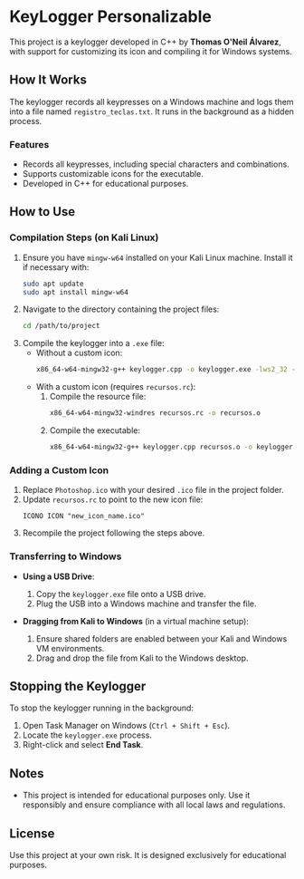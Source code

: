 
# KeyLogger Personalizable

This project is a keylogger developed in C++ by **Thomas O'Neil Álvarez**, with support for customizing its icon and compiling it for Windows systems.

## How It Works

The keylogger records all keypresses on a Windows machine and logs them into a file named `registro_teclas.txt`. It runs in the background as a hidden process.

### Features
- Records all keypresses, including special characters and combinations.
- Supports customizable icons for the executable.
- Developed in C++ for educational purposes.

## How to Use

### Compilation Steps (on Kali Linux)
1. Ensure you have `mingw-w64` installed on your Kali Linux machine. Install it if necessary with:
   ```bash
   sudo apt update
   sudo apt install mingw-w64
   ```
2. Navigate to the directory containing the project files:
   ```bash
   cd /path/to/project
   ```
3. Compile the keylogger into a `.exe` file:
   - Without a custom icon:
     ```bash
     x86_64-w64-mingw32-g++ keylogger.cpp -o keylogger.exe -lws2_32 -static -mwindows
     ```
   - With a custom icon (requires `recursos.rc`):
     1. Compile the resource file:
        ```bash
        x86_64-w64-mingw32-windres recursos.rc -o recursos.o
        ```
     2. Compile the executable:
        ```bash
        x86_64-w64-mingw32-g++ keylogger.cpp recursos.o -o keylogger.exe -lws2_32 -static -mwindows
        ```

### Adding a Custom Icon
1. Replace `Photoshop.ico` with your desired `.ico` file in the project folder.
2. Update `recursos.rc` to point to the new icon file:
   ```plaintext
   ICONO ICON "new_icon_name.ico"
   ```
3. Recompile the project following the steps above.

### Transferring to Windows
- **Using a USB Drive**:
  1. Copy the `keylogger.exe` file onto a USB drive.
  2. Plug the USB into a Windows machine and transfer the file.

- **Dragging from Kali to Windows** (in a virtual machine setup):
  1. Ensure shared folders are enabled between your Kali and Windows VM environments.
  2. Drag and drop the file from Kali to the Windows desktop.

## Stopping the Keylogger
To stop the keylogger running in the background:
1. Open Task Manager on Windows (`Ctrl + Shift + Esc`).
2. Locate the `keylogger.exe` process.
3. Right-click and select **End Task**.

## Notes
- This project is intended for educational purposes only. Use it responsibly and ensure compliance with all local laws and regulations.

## License
Use this project at your own risk. It is designed exclusively for educational purposes.
